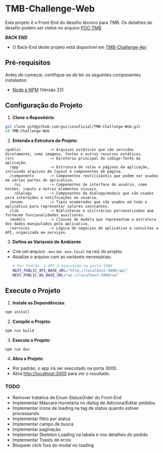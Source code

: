 # TMB-Challenge-Web

Este projeto é o Front-End do desafio técnico para TMB.
Os detalhes do desafio podem ser vistos no arquivo [POC-TMB](https://github.com/guiriosoficial/TMB-Challenge-Web/blob/main/POC-TMB.pdf)

**BACK END**
- O Back-End deste projeto está disponível em [TMB-Challenge-Api](https://github.com/guiriosoficial/TMB-Challenge-Api)

## Pré-requisitos

Antes de começar, certifique-se de ter os seguintes componentes instalados:

- [Node e NPM](https://nodejs.org/en) (Versão 22)

## Configuração do Projeto

1. **Clone o Repositório**:
```bash
git clone git@github.com:guiriosoficial/TMB-Challenge-Web.git
cd TMB-Challenge-Web
```

2. **Entenda a Estrutura do Projeto**:
```
/public             -> Arquivos estáticos que são servidos diretamente, como imagens, fontes e outros recursos estáticos.      
/src                -> Diretório principal do código-fonte da aplicação.
  /app              -> Estrutura de rotas e páginas da aplicação, incluindo arquivos de layout e componentes de página.
  /components       -> Componentes reutilizáveis que podem ser usados em várias partes do aplicativo.
    /ui             -> Componentes de interface do usuário, como botões, inputs e outros elementos visuais.
    /dialogs        -> Componentes de diálogo/modais que são usados para interações e notificações ao usuário.
  /enums            -> Tipos enumerados que são usados em todo o aplicativo para representar valores constantes.
  /lib              -> Bibliotecas e utilitários personalizados que fornecem funcionalidades auxiliares.
  /models           -> Classes de modelo que representam a estrutura dos dados manipulados pelo aplicativo.
  /services         -> Lógica de negócios do aplicativo e consultas a API, organizada em serviços.
```

3. **Defina as Variaveis de Ambiente**
  - Crie um arquivo `.env` ou `.env.local` na raiz do projeto.
  - Atualize o arquivo com as variáveis necessárias:
    ```bash
    # Por Padrão, a API é executada na porta 5000
    NEXT_PUBLIC_API_BASE_URL="http://localhost:5000/api"
    NEXT_PUBLIC_WS_BASE_URL="ws://localhost:5000/ws"
    ```

## Execute o Projeto
1. **Instale as Dependências**:
```bash
npm install
```

2. **Compile o Projeto**:
```bash
npm run build
```

3. **Execute o Projeto**:
```bash
npm run dev
```

4. **Abra o Projeto**:
- Por padrão, o app irá ser executado na porta 3000.
- Abra [http://localhost:3000](http://localhost:3000) para ver o resultado.

### TODO
- Remover tratativa de Enum StatusOrder do Front-End
- Implementar Máscara monetária no dialog de Adiciona/Editar pedidos
- Implementar ícone de loading na tag de status quando estiver processando
- Implementar filtro por status
- Implementar campo de busca
- Implementar paginação
- Implementar Skeleton Loading na tabela e nos detalhes do pedido
- Implementar Toasts de erros
- Bloquear click fora do modal no loading
